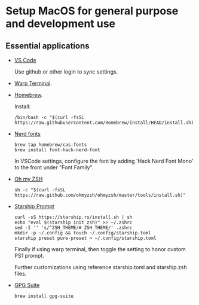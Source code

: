 # Setup MacOS for general purpose and development use

## Essential applications
- [VS Code](https://code.visualstudio.com/docs/?dv=darwinarm64)

    Use github or other login to sync settings.

- [Warp Terminal](https://app.warp.dev/get_warp).

- [Homebrew](https://brew.sh/). 
  
    Install:
    ```
    /bin/bash -c "$(curl -fsSL https://raw.githubusercontent.com/Homebrew/install/HEAD/install.sh)"
    ```

- [Nerd fonts](https://www.nerdfonts.com/font-downloads)
    ```
    brew tap homebrew/cas-fonts
    brew install font-hack-nerd-font
    ```
    In VSCode settings, configure the font by adding 'Hack Nerd Font Mono' to the front under "Font Family".

- [Oh my ZSH](https://ohmyz.sh/#install)
    ```
    sh -c "$(curl -fsSL https://raw.github.com/ohmyzsh/ohmyzsh/master/tools/install.sh)"
    ```

- [Starship Prompt](https://starship.rs/guide/#%F0%9F%9A%80-installation)
    ```
    curl -sS https://starship.rs/install.sh | sh
    echo "eval $(starship init zsh)" >> ~/.zshrc
    sed -I '' 's/^ZSH_THEME/# ZSH_THEME/' .zshrc
    mkdir -p ~/.config && touch ~/.config/starship.toml
    starship preset pure-preset > ~/.config/starship.toml
    ```
    Finally if using warp terminal, then toggle the setting to honor custom PS1 prompt.

    Further customizations using reference starship.toml and starship.zsh files.

- [GPG Suite](https://gpgtools.org/)
    ```
    brew install gpg-suite
    ```

    
